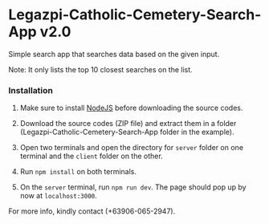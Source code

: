 # Legazpi-Catholic-Cemetery-Search-App v2.0

Simple search app that searches data based on the given input.

Note: It only lists the top 10 closest searches on the list.

### Installation

1. Make sure to install [NodeJS](https://nodejs.org/en/download/) before downloading the source codes.
2. Download the source codes (ZIP file) and extract them in a folder (Legazpi-Catholic-Cemetery-Search-App folder in the example).
3. Open two terminals and open the directory for `server` folder on one terminal and the `client` folder on the other.

4. Run `npm install` on both terminals.
5. On the `server` terminal, run `npm run dev`. The page should pop up by now at `localhost:3000`.

For more info, kindly contact (+63906-065-2947).
